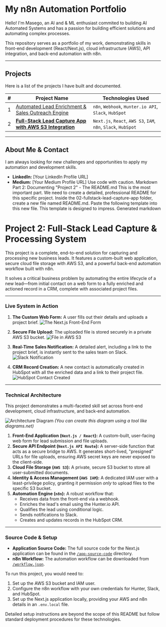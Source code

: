 # My n8n Automation Portfolio

Hello! I'm Masego, an AI and & ML enthusiast commited to building AI Automated Systems and has a passion for building efficient solutions and automating complex processes.

This repository serves as a portfolio of my work, demonstrating skills in front-end development (React/Next.js), cloud infrastructure (AWS), API integration, and back-end automation with n8n.

---

## Projects

Here is a list of the projects I have built and documented.

| # | Project Name                                                              | Technologies Used                                               |
|---|---------------------------------------------------------------------------|-----------------------------------------------------------------|
| 1 | [Automated Lead Enrichment & Sales Outreach Engine](./projects/01-lead-enrichment-engine) | `n8n`, `Webhook`, `Hunter.io API`, `Slack`, `HubSpot`             |
| 2 | [**Full-Stack Lead Capture App with AWS S3 Integration**](./projects/02-fullstack-lead-capture-app) | `Next.js`, `React`, `AWS S3`, `IAM`, `n8n`, `Slack`, `HubSpot` |


---

## About Me & Contact

I am always looking for new challenges and opportunities to apply my automation and development skills.

*   **LinkedIn:** [Your LinkedIn Profile URL]
*   **Medium:** [Your Medium Profile URL]
Use code with caution.
Markdown
Part 2: Documenting "Project 2" - The README.md
This is the most important part. We need to create a detailed, professional README for this specific project.
Inside the 02-fullstack-lead-capture-app folder, create a new file named README.md.
Paste the following template into this new file. This template is designed to impress.
Generated markdown
# Project 2: Full-Stack Lead Capture & Processing System

This project is a complete, end-to-end solution for capturing and processing new business leads. It features a custom-built web application, secure cloud file storage with AWS S3, and a powerful back-end automation workflow built with n8n.

It solves a critical business problem by automating the entire lifecycle of a new lead—from initial contact on a web form to a fully enriched and actioned record in a CRM, complete with associated project files.

---

### **Live System in Action**

1.  **The Custom Web Form:** A user fills out their details and uploads a project brief.
    ![The Next.js Front-End Form](assets/app-form-success.png)

2.  **Secure File Upload:** The uploaded file is stored securely in a private AWS S3 bucket.
    ![File in AWS S3](assets/s3-upload-success.png)

3.  **Real-Time Sales Notification:** A detailed alert, including a link to the project brief, is instantly sent to the sales team on Slack.
    ![Slack Notification](assets/slack-notification-success.png)

4.  **CRM Record Creation:** A new contact is automatically created in HubSpot with all the enriched data and a link to their project file.
    ![HubSpot Contact Created](assets/hubspot-contact-success.png)

---

### **Technical Architecture**

This project demonstrates a multi-faceted skill set across front-end development, cloud infrastructure, and back-end automation.

![Architecture Diagram](assets/architecture-diagram.png) *(You can create this diagram using a tool like diagrams.net)*

1.  **Front-End Application (`Next.js / React`):** A custom-built, user-facing web form for lead submission and file uploads.
2.  **Secure API Endpoint (`Next.js API Route`):** A server-side function that acts as a secure bridge to AWS. It generates short-lived, "presigned" URLs for file uploads, ensuring AWS secret keys are never exposed to the client-side.
3.  **Cloud File Storage (`AWS S3`):** A private, secure S3 bucket to store all user-submitted documents.
4.  **Identity & Access Management (`AWS IAM`):** A dedicated IAM user with a least-privilege policy, granting it permission *only* to upload files to the specific S3 bucket.
5.  **Automation Engine (`n8n`):** A robust workflow that:
    *   Receives data from the front-end via a webhook.
    *   Enriches the lead's email using the Hunter.io API.
    *   Qualifies the lead using conditional logic.
    *   Sends notifications to Slack.
    *   Creates and updates records in the HubSpot CRM.

---

### **Source Code & Setup**

*   **Application Source Code:** The full source code for the Next.js application can be found in the [`/app-source-code`](./app-source-code) directory.
*   **n8n Workflow:** The automation workflow can be downloaded from [`/workflow.json`](./workflow.json).

To run this project, you would need to:
1.  Set up the AWS S3 bucket and IAM user.
2.  Configure the n8n workflow with your own credentials for Hunter, Slack, and HubSpot.
3.  Set up the Next.js application locally, providing your AWS and n8n details in an `.env.local` file.

Detailed setup instructions are beyond the scope of this README but follow standard deployment procedures for these technologies.